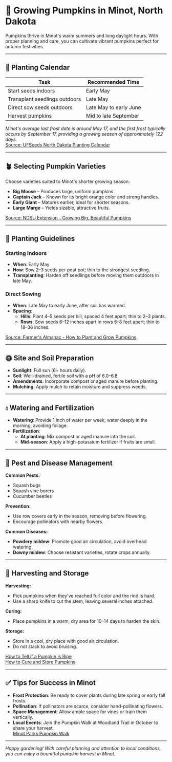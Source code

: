 # 🎃 Growing Pumpkins in Minot, North Dakota

Pumpkins thrive in Minot's warm summers and long daylight hours. With proper planning and care, you can cultivate vibrant pumpkins perfect for autumn festivities.

---

## 📅 Planting Calendar

| Task                         | Recommended Time       |
|------------------------------|------------------------|
| Start seeds indoors          | Early May              |
| Transplant seedlings outdoors| Late May               |
| Direct sow seeds outdoors    | Late May to early June |
| Harvest pumpkins             | Mid to late September  |

*Minot's average last frost date is around May 17, and the first frost typically occurs by September 17, providing a growing season of approximately 122 days.*  
[Source: UFSeeds North Dakota Planting Calendar](https://www.ufseeds.com/north-dakota-vegetable-planting-calendar.html)

---

## 🪴 Selecting Pumpkin Varieties

Choose varieties suited to Minot's shorter growing season:

- **Big Moose** – Produces large, uniform pumpkins.
- **Captain Jack** – Known for its bright orange color and strong handles.
- **Early Giant** – Matures earlier, ideal for shorter seasons.
- **Large Marge** – Yields sizable, attractive fruits.

[Source: NDSU Extension - Growing Big, Beautiful Pumpkins](https://www.ag.ndsu.edu/news/columns/dakota-gardener/dakota-gardener-easy-to-grow-big-beautiful-pumpkins)

---

## 🌱 Planting Guidelines

### Starting Indoors

- **When**: Early May
- **How**: Sow 2–3 seeds per peat pot; thin to the strongest seedling.
- **Transplanting**: Harden off seedlings before moving them outdoors in late May.

### Direct Sowing

- **When**: Late May to early June, after soil has warmed.
- **Spacing**:
  - **Hills**: Plant 4–5 seeds per hill, spaced 4 feet apart; thin to 2–3 plants.
  - **Rows**: Sow seeds 6–12 inches apart in rows 6–8 feet apart; thin to 18–36 inches.

[Source: Farmer's Almanac - How to Plant and Grow Pumpkins](https://www.almanac.com/plant/pumpkins)

---

## 🌞 Site and Soil Preparation

- **Sunlight**: Full sun (6+ hours daily).
- **Soil**: Well-drained, fertile soil with a pH of 6.0–6.8.
- **Amendments**: Incorporate compost or aged manure before planting.
- **Mulching**: Apply mulch to retain moisture and suppress weeds.

---

## 💧 Watering and Fertilization

- **Watering**: Provide 1 inch of water per week; water deeply in the morning, avoiding foliage.
- **Fertilization**:
  - **At planting**: Mix compost or aged manure into the soil.
  - **Mid-season**: Apply a high-potassium fertilizer if fruits are small.

---

## 🐛 Pest and Disease Management

**Common Pests:**
- Squash bugs
- Squash vine borers
- Cucumber beetles

**Prevention:**
- Use row covers early in the season, removing before flowering.
- Encourage pollinators with nearby flowers.

**Common Diseases:**
- **Powdery mildew**: Promote good air circulation, avoid overhead watering.
- **Downy mildew**: Choose resistant varieties, rotate crops annually.

---

## 🧺 Harvesting and Storage

**Harvesting:**
- Pick pumpkins when they've reached full color and the rind is hard.
- Use a sharp knife to cut the stem, leaving several inches attached.

**Curing:**
- Place pumpkins in a warm, dry area for 10–14 days to harden the skin.

**Storage:**
- Store in a cool, dry place with good air circulation.
- Do not stack to avoid bruising.

[How to Tell if a Pumpkin is Ripe](https://www.almanac.com/when-pumpkins-ripe)  
[How to Cure and Store Pumpkins](https://www.almanac.com/video/how-cure-and-store-pumpkins)

---

## ✅ Tips for Success in Minot

- **Frost Protection**: Be ready to cover plants during late spring or early fall frosts.
- **Pollination**: If pollinators are scarce, consider hand-pollinating flowers.
- **Space Management**: Allow ample space for vines or train them vertically.
- **Local Events**: Join the Pumpkin Walk at Woodland Trail in October to share your harvest.  
[Minot Parks Pumpkin Walk](https://minotparks.com/events/pumpkin-walk-at-woodland-trail/)

---

*Happy gardening! With careful planning and attention to local conditions, you can enjoy a bountiful pumpkin harvest in Minot.*
